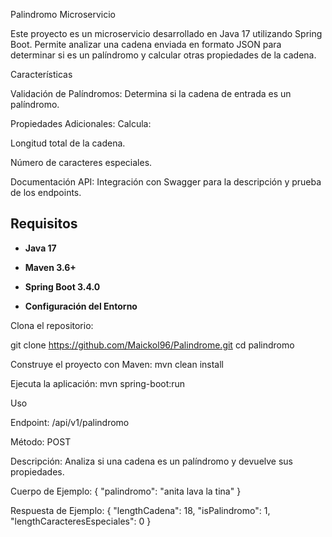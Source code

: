 Palindromo Microservicio

Este proyecto es un microservicio desarrollado en Java 17 utilizando Spring Boot. Permite analizar una cadena enviada en formato JSON para determinar si es un palíndromo y calcular otras propiedades de la cadena.

Características

Validación de Palíndromos: Determina si la cadena de entrada es un palíndromo.

Propiedades Adicionales: Calcula:

Longitud total de la cadena.

Número de caracteres especiales.

Documentación API: Integración con Swagger para la descripción y prueba de los endpoints.

## Requisitos

- **Java 17**

- **Maven 3.6+**

- **Spring Boot 3.4.0**

- **Configuración del Entorno**

Clona el repositorio:

git clone https://github.com/Maickol96/Palindrome.git
cd palindromo

Construye el proyecto con Maven:
mvn clean install

Ejecuta la aplicación:
mvn spring-boot:run

Uso

Endpoint: /api/v1/palindromo

Método: POST

Descripción: Analiza si una cadena es un palíndromo y devuelve sus propiedades.

Cuerpo de Ejemplo:
{
  "palindromo": "anita lava la tina"
}

Respuesta de Ejemplo:
{
  "lengthCadena": 18,
  "isPalindromo": 1,
  "lengthCaracteresEspeciales": 0
}
